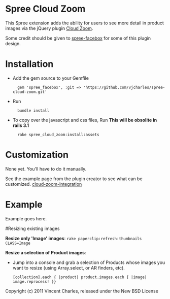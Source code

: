 Spree Cloud Zoom
==============

This Spree extension adds the ability for users to see more detail in product images via the jQuery plugin [Cloud Zoom](http://www.professorcloud.com/mainsite/cloud-zoom.htm).

Some credit should be given to [spree-facebox](github.com/3months/spree-facebox) for some of this plugin design.

# Installation

* Add the gem source to your Gemfile

		gem 'spree_facebox', :git => 'https://github.com/vjcharles/spree-cloud-zoom.git'

* Run
		
		bundle install

* To copy over the javascript and css files, Run **This will be obsolite in rails 3.1**
		
		rake spree_cloud_zoom:install:assets

# Customization

None yet. You'll have to do it manually.

See the example page from the plugin creator to see what can be customized.
 [cloud-zoom-integration](http://www.professorcloud.com/mainsite/cloud-zoom-integration.htm)

Example
=======

Example goes here.

#Resizing existing images

**Resize only 'Image' images**: `rake paperclip:refresh:thumbnails CLASS=Image` 

**Resize a selection of Product images**:

* Jump into a console and grab a selection of Products whose images you want to resize (using Array.select, or AR finders, etc).

	`[collection].each { |product| product.images.each { |image| image.reprocess! }}`



Copyright (c) 2011 Vincent Charles, released under the New BSD License
